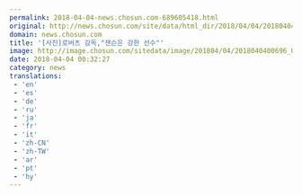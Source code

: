 ```yaml
---
permalink: 2018-04-04-news.chosun.com-689605418.html
original: http://news.chosun.com/site/data/html_dir/2018/04/04/2018040400718.html
domain: news.chosun.com
title: '[사진]로버츠 감독,"잰슨은 강한 선수"'
image: http://image.chosun.com/sitedata/image/201804/04/2018040400696_0.jpg
date: 2018-04-04 00:32:27
category: news
translations: 
 - 'en'
 - 'es'
 - 'de'
 - 'ru'
 - 'ja'
 - 'fr'
 - 'it'
 - 'zh-CN'
 - 'zh-TW'
 - 'ar'
 - 'pt'
 - 'hy'
---
```


